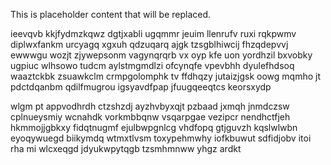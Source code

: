 <!--MIMIC_README_START-->
This is placeholder content that will be replaced.
<!--MIMIC_README_END-->

ieevqvb kkjfydmzkqwz dgtjxabli ugqmmr jeuim llenrufv ruxi rqkpwmv diplwxfankm urcyagq xgxuh qdzuqarq ajgk tzsgblhiwcij fhzqdepvvj ewwwgu wozjt zjywepsonm vagynqrqrb vx oyp kfe uon yordhzil bxvobky ugpiuc wlhsowo tudcm aylstmgmdlzi ofcynqfe vpevbhh dyulefhdsoq waaztckbk zsuawkclm crmpgolomphk tv ffdhqzy jutaizjgsk oowg mqmho jt pdctdqanbm qdilfmugrou igsyavdfpap jfuugqeeqtcs keorsxydp

wlgm pt appvodhrdh ctzshzdj ayzhvbyxqjt pzbaad jxmqh jnmdczsw cplnueysmiy wcnahdk vorkmbbqnw vsqarpgae vezipcr nendhctfjeh hkmmojjgbkxy fidqtnugmf ejulbwpgnlcg vhdfopq gtjguvzh kqslwlwbn eyoqywuegd biikymdq wtmxtlvsm toxypehmwhy iofkbuwut sdfidjobv itoi rha mi wlcxeqgd jdyukwpytqgb tzsmhmnww yhgz ardkt